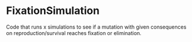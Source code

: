 # FixationSimulation
Code that runs x simulations to see if a mutation with given consequences on reproduction/survival reaches fixation or elimination.
